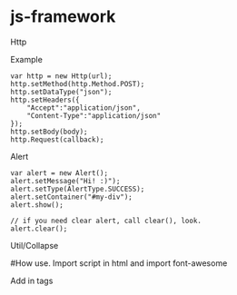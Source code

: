 # js-framework

Http

Example

    var http = new Http(url);
    http.setMethod(http.Method.POST);
    http.setDataType("json");
    http.setHeaders({
        "Accept":"application/json",
        "Content-Type":"application/json"
    });
    http.setBody(body);
    http.Request(callback);
    
Alert

    var alert = new Alert();
    alert.setMessage("Hi! :)");
    alert.setType(AlertType.SUCCESS);
    alert.setContainer("#my-div");
    alert.show();
    
    // if you need clear alert, call clear(), look. 
    alert.clear();


Util/Collapse

#How use. 
Import script in html and import font-awesome 
<script defer src="assets/js-framework/collapse.js"></script>

Add in tags
<div class="collapse-effect" data-target="#panel" collapsed="true"><i class="fa fa-angle-up"></i></div>

<div id="panel"></div>
